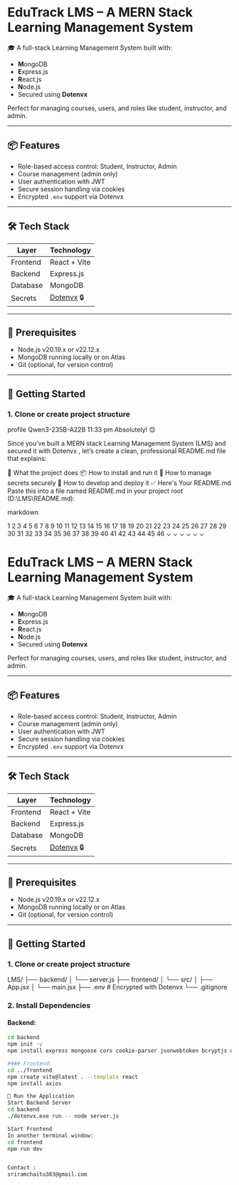 # EduTrack LMS – A MERN Stack Learning Management System

🎓 A full-stack Learning Management System built with:
- **M**ongoDB
- **E**xpress.js
- **R**eact.js
- **N**ode.js
- Secured using **Dotenvx**

Perfect for managing courses, users, and roles like student, instructor, and admin.

---

## 📦 Features

- Role-based access control: Student, Instructor, Admin
- Course management (admin only)
- User authentication with JWT
- Secure session handling via cookies
- Encrypted `.env` support via Dotenvx

---

## 🛠 Tech Stack

| Layer | Technology |
|-------|------------|
| Frontend | React + Vite |
| Backend | Express.js |
| Database | MongoDB |
| Secrets | [Dotenvx](https://dotenvx.com ) 🔒 |

---

## 🧾 Prerequisites

- Node.js v20.19.x or v22.12.x
- MongoDB running locally or on Atlas
- Git (optional, for version control)

---

## 🧪 Getting Started

### 1. Clone or create project structure


profile
Qwen3-235B-A22B
11:33 pm
Absolutely! 😊

Since you’ve built a MERN stack Learning Management System (LMS) and secured it with Dotenvx , let’s create a clean, professional README.md file that explains:

🧩 What the project does
📦 How to install and run it
🔐 How to manage secrets securely
🚀 How to develop and deploy it
✅ Here's Your README.md
Paste this into a file named README.md in your project root (D:\LMS\README.md):

markdown


1
2
3
4
5
6
7
8
9
10
11
12
13
14
15
16
17
18
19
20
21
22
23
24
25
26
27
28
29
30
31
32
33
34
35
36
37
38
39
40
41
42
43
44
45
46
⌄
⌄
⌄
⌄
⌄
⌄
# EduTrack LMS – A MERN Stack Learning Management System

🎓 A full-stack Learning Management System built with:
- **M**ongoDB
- **E**xpress.js
- **R**eact.js
- **N**ode.js
- Secured using **Dotenvx**

Perfect for managing courses, users, and roles like student, instructor, and admin.

---

## 📦 Features

- Role-based access control: Student, Instructor, Admin
- Course management (admin only)
- User authentication with JWT
- Secure session handling via cookies
- Encrypted `.env` support via Dotenvx

---

## 🛠 Tech Stack

| Layer | Technology |
|-------|------------|
| Frontend | React + Vite |
| Backend | Express.js |
| Database | MongoDB |
| Secrets | [Dotenvx](https://dotenvx.com ) 🔒 |

---

## 🧾 Prerequisites

- Node.js v20.19.x or v22.12.x
- MongoDB running locally or on Atlas
- Git (optional, for version control)

---

## 🧪 Getting Started

### 1. Clone or create project structure

LMS/
├── backend/
│ └── server.js
├── frontend/
│ └── src/
│ ├── App.jsx
│ └── main.jsx
├── .env # Encrypted with Dotenvx
└── .gitignore


### 2. Install Dependencies

#### Backend:
```bash
cd backend
npm init -y
npm install express mongoose cors cookie-parser jsonwebtoken bcryptjs dotenvx

#### Frontend:
cd ../frontend
npm create vite@latest . --template react
npm install axios

🚀 Run the Application
Start Backend Server
cd backend
./dotenvx.exe run -- node server.js

Start Frontend
In another terminal window:
cd frontend
npm run dev


Contact :
sriramchaitu383@gmail.com
